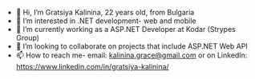 - 👋 Hi, I’m Gratsiya Kalinina, 22 years old, from Bulgaria
- 👀 I’m interested in .NET development- web and mobile
- 🌱 I’m currently working as a ASP.NET Developer at Kodar (Strypes Group)
- 💞️ I’m looking to collaborate on projects that include ASP.NET Web API
- 📫 How to reach me- email: kalinina.grace@gmail.com or on LinkedIn: https://www.linkedin.com/in/gratsiya-kalinina/
